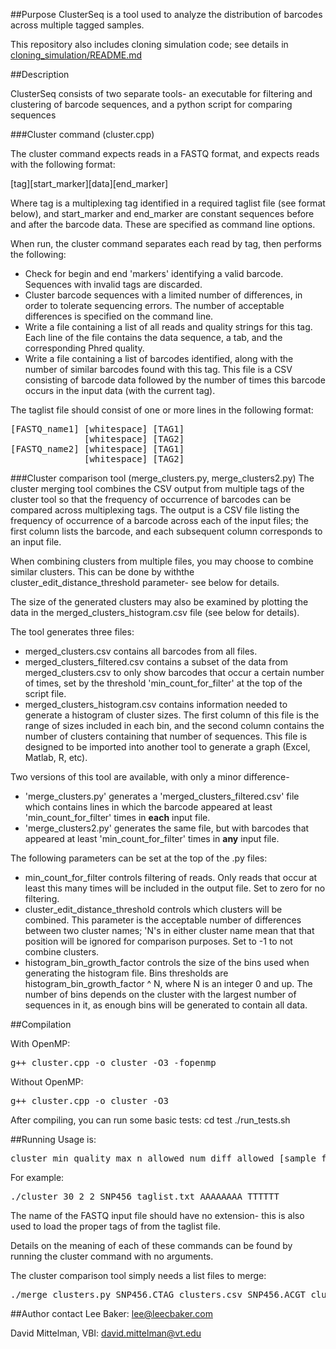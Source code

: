 ##Purpose
ClusterSeq is a tool used to analyze the distribution of barcodes across multiple tagged samples.

This repository also includes cloning simulation code; see details in [cloning_simulation/README.md](cloning_simulation/README.md)

##Description

ClusterSeq consists of two separate tools- an executable for filtering and clustering of barcode sequences, and a python script for comparing sequences 

###Cluster command (cluster.cpp)

The cluster command expects reads in a FASTQ format, and expects reads with the following format:

[tag][start_marker][data][end_marker]

Where tag is a multiplexing tag identified in a required taglist file (see format below), and start_marker and end_marker are constant sequences before and after the barcode data. These are specified as command line options.

When run, the cluster command separates each read by tag, then performs the following:

* Check for begin and end 'markers' identifying a valid barcode. Sequences with invalid tags are discarded.
* Cluster barcode sequences with a limited number of differences, in order to tolerate sequencing errors. The number of acceptable differences is specified on the command line.
* Write a file containing a list of all reads and quality strings for this tag. Each line of the file contains the data sequence, a tab, and the corresponding Phred quality.
* Write a file containing a list of barcodes identified, along with the number of similar barcodes found with this tag. This file is a CSV consisting of barcode data followed by the number of times this barcode occurs in the input data (with the current tag).

The taglist file should consist of one or more lines in the following format:

<pre>
[FASTQ_name1] [whitespace] [TAG1]
              [whitespace] [TAG2]
[FASTQ_name2] [whitespace] [TAG1]
              [whitespace] [TAG2]
</pre>

###Cluster comparison tool (merge_clusters.py, merge_clusters2.py)
The cluster merging tool combines the CSV output from multiple tags of the cluster tool so that the frequency of occurrence of barcodes can be compared across multiplexing tags. The output is a CSV file listing the frequency of occurrence of a barcode across each of the input files; the first column lists the barcode, and each subsequent column corresponds to an input file.

When combining clusters from multiple files, you may choose to combine similar clusters. This can be done by withthe cluster_edit_distance_threshold parameter- see below for details.

The size of the generated clusters may also be examined by plotting the data in the merged_clusters_histogram.csv file (see below for details).

The tool generates three files:

* merged_clusters.csv contains all barcodes from all files.
* merged_clusters_filtered.csv contains a subset of the data from merged_clusters.csv to only show barcodes that occur a certain number of times, set by the threshold 'min_count_for_filter' at the top of the script file.
* merged_clusters_histogram.csv contains information needed to generate a histogram of cluster sizes. The first column of this file is the range of sizes included in each bin, and the second column contains the number of clusters containing that number of sequences. This file is designed to be imported into another tool to generate a graph (Excel, Matlab, R, etc).

Two versions of this tool are available, with only a minor difference- 

* 'merge_clusters.py' generates a 'merged_clusters_filtered.csv' file which contains lines in which the barcode appeared at least 'min_count_for_filter' times in **each** input file.
* 'merge_clusters2.py' generates the same file, but with barcodes that appeared at least 'min_count_for_filter' times in **any** input file.

The following parameters can be set at the top of the .py files:

* min_count_for_filter controls filtering of reads. Only reads that occur at least this many times will be included in the output file. Set to zero for no filtering.
* cluster_edit_distance_threshold controls which clusters will be combined. This parameter is the acceptable number of differences between two cluster names; 'N's in either cluster name mean that that position will be ignored for comparison purposes. Set to -1 to not combine clusters.
* histogram_bin_growth_factor controls the size of the bins used when generating the histogram file. Bins thresholds are histogram_bin_growth_factor ^ N, where N is an integer 0 and up. The number of bins depends on the cluster with the largest number of sequences in it, as enough bins will be generated to contain all data.

##Compilation

With OpenMP:
<pre>
g++ cluster.cpp -o cluster -O3 -fopenmp
</pre>

Without OpenMP:
<pre>
g++ cluster.cpp -o cluster -O3
</pre>

After compiling, you can run some basic tests:
cd test
./run_tests.sh

##Running
Usage is:
<pre>
cluster min_quality max_n_allowed num_diff_allowed [sample_fraction] FASTQ_name_no_ext [tag_file_name] [start_marker] [end_marker]
</pre>
For example:
<pre>
./cluster 30 2 2 SNP456 taglist.txt AAAAAAAA TTTTTT
</pre>
The name of the FASTQ input file should have no extension- this is also used to load the proper tags of from the taglist file.

Details on the meaning of each of these commands can be found by running the cluster command with no arguments.

The cluster comparison tool simply needs a list files to merge:
<pre>
./merge_clusters.py SNP456.CTAG_clusters.csv SNP456.ACGT_clusters.csv
</pre>

##Author contact
Lee Baker: lee@leecbaker.com

David Mittelman, VBI: david.mittelman@vt.edu
